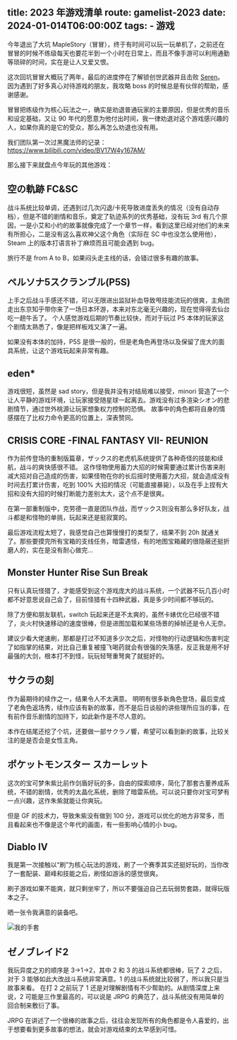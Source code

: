 title: 2023 年游戏清单
route: gamelist-2023
date: 2024-01-014T06:00:00Z
tags: 
    - 游戏
---

今年退出了大坑 MapleStory（冒冒），终于有时间可以玩一玩单机了，之前还在冒冒的时候不练级每天也要花半到一个小时在日常上，而且不像手游可以利用通勤等琐碎的时间，实在是让人又爱又恨。

这次回坑冒冒大概玩了两年，最后的进度停在了解锁创世武器并且击败 [Seren](https://maplestory.fandom.com/wiki/Seren/Monster)。因为遇到了好多真心对待游戏的朋友，我攻略 boss 的时候总是有伙伴的帮助，感谢感谢。

冒冒把练级作为核心玩法之一，确实是劝退普通玩家的主要原因，但是优秀的音乐和设定基础，又让 90 年代的愿意为他付出时间，我一律劝退对这个游戏感兴趣的人，如果你真的是它的受众，那么再怎么劝退也没有用。

我们团队第一次过黑魔法师的记录：https://www.bilibili.com/video/BV17W4y167AM/

那么接下来就盘点今年玩的其他游戏：

## 空の軌跡 FC&SC

战斗系统比较单调，还遇到过几次闪退/卡死导致进度丢失的情况（没有自动存档），但是不错的剧情和音乐，奠定了轨迹系列的优秀基础，没有玩 3rd 有几个原因，一是小艾和小约的故事就像完成了一个章节一样，看到这里已经对他们的未来有所担心，二是没有这么喜欢神父这个角色（实际在 SC 中也没怎么使用他），Steam 上的版本打语言补丁麻烦而且可能会遇到 bug。

旅行不是 from A to B，如果闷头走主线的话，会错过很多有趣的故事。

## ペルソナ5スクランブル(P5S)

上手之后战斗手感还不错，可以无限进出监狱补血导致甩技能流玩的很爽，主角团走出东京知乎带你来了一场日本环游，本来对东北毫无兴趣的，现在觉得得去仙台吃一趟牛舌了。
个人感觉游戏后期的节奏比较快，而对于玩过 P5 本体的玩家这个剧情太熟悉了，像是把样板戏又演了一遍。

如果没有本体的加持，P5S 是很一般的，但是老角色再登场以及保留了庞大的面具系统，让这个游戏玩起来非常有趣。

## eden*

游戏很短，虽然是 sad story，但是我并没有对结局难以接受，minori 营造了一个让人平静的游戏环境，让玩家接受随星球一起离去。游戏没有过多渲染シオン的悲剧情节，通过世外桃源让玩家想象权力控制的恐惧。
故事中的角色都将自身的情感摆在了比权力命令更高的位置上，深表赞同。

## CRISIS CORE -FINAL FANTASY VII- REUNION

作为前传登场的重制版篇章，ザックス的老虎机系统提供了各种奇怪的技能和续航，战斗的爽快感很不错。
这作怪物使用蓄力大招的时候需要通过累计伤害来削减大招对自己造成的伤害，如果怪物在你的长后摇时使用蓄力大招，就会造成没有时间去打累计伤害，吃到 100% 大招的情况（可能直接暴毙），以及在手上捏有大招和没有大招的时候打断能力差别太大，这个点不是很爽。

在第一部重制版中，克劳德一直是团队作战，而ザックス则没有那么多好队友，战斗都是和怪物的单挑，玩起来还是挺寂寞的。

最后游戏流程太短了，我感觉自己也算慢慢打的类型了，结果不到 20h 就通关了。那些要摸完所有宝箱的支线任务，暗雷遇怪，有的地图宝箱藏的很隐蔽还挺折磨人的，实在是没有耐心做完...

## Monster Hunter Rise Sun Break

只有认真玩怪猎了，才能感受到这个游戏庞大的战斗系统，一个武器不玩几百小时都不好意思说自己会了，目前怪猎有十四种武器，真是多少时间都不够玩的。

除了方便和朋友联机，switch 玩起来还是不太爽的，虽然卡婊优化已经很不错了，炎火村快速移动的速度很棒，但是进图加载和某些场景的掉帧还是令人无奈。

建议少看大佬速刷，那都是打过不知道多少次之后，对怪物的行动逻辑和伤害判定了如指掌的结果，对比自己重复被撞飞喝药就会有很强的失落感，反正我是用不好最强的大剑，根本打不到怪，玩玩轻弩重弩爽了就挺好的。

## サクラの刻

作为最期待的续作之一，结果令人不太满意。
明明有很多新角色登场，最后变成了老角色返场秀，续作应该有新的故事，而不是后日谈般的讲些理所应当的事，在有前作音乐剧情的加持下，如此新作是不尽人意的。

本作在结尾还挖了个坑，还要做一部サクラノ響，希望可以看到新的故事，比较关注的是是否会是女性主角。

## ポケットモンスター スカーレット

这次的宝可梦朱紫比前作剑盾好玩的多，自由的探索顺序，简化了那套古董养成系统，不错的剧情，优秀的太晶化系统，删除了暗雷系统。可以说只要你对宝可梦有一点兴趣，这作朱紫就能让你爽玩。

但是 GF 的技术力，导致朱紫没有做到 100 分，游戏可以优化的地方非常多，而且看起来也不像是这个年代的画面，有一些影响心情的小 bug。

## Diablo IV

我是第一次接触以“刷”为核心玩法的游戏，刷了一个赛季其实还挺好玩的，当你改了一套配装、巅峰和技能之后，刷怪如游泳的感觉很爽。

刷子游戏如果不能爽，就只剩坐牢了，所以不要强迫自己去玩弱势套路，就得玩版本之子。

晒一张令我满意的装备吧。

![我的手套](diablo-iv-equip.png)

## ゼノブレイド2

我玩异度之刃的顺序是 3->1->2，其中 2 和 3 的战斗系统都很棒，玩了 2 之后，对于 3 能够如此大改战斗系统非常满意。1 的战斗系统就比较弱了，所以我只是当故事来看。
在打 2 之前玩了 1 还是对理解剧情有不少帮助的。从剧情深度上来说，2 可能是三作里最高的，可以说是 JRPG 的典范了，战斗系统没有用简单的回合制来敷衍了事。

JRPG 在讲述了一个很棒的故事之后，往往会发现所有的角色都是令人喜爱的，出于想要看到更多故事的想法，就会对游戏结束的太早感到可惜。
